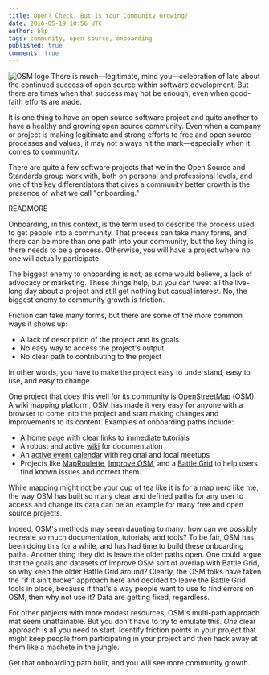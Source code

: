 ```yaml
---
title: Open? Check. But Is Your Community Growing?
date: 2016-05-19 10:56 UTC
author: bkp
tags: community, open source, onboarding
published: true
comments: true
---
```

![OSM logo](blog/bkp/Openstreetmap_logo.png) There is much&mdash;legitimate, mind you&mdash;celebration of late about the continued success of open source within software development. But there are times when that success may not be enough, even when good-faith efforts are made.

It is one thing to have an open source software project and quite another to have a healthy and growing open source community. Even when a company or project is making legitimate and strong efforts to free and open source processes and values, it may not always hit the mark&mdash;especially when it comes to community.

There are quite a few software projects that we in the Open Source and Standards group work with, both on personal and professional levels, and one of the key differentiators that gives a community better growth is the presence of what we call "onboarding."

READMORE

Onboarding, in this context, is the term used to describe the process used to get people into a community. That process can take many forms, and there can be more than one path into your community, but the key thing is there needs to be a process. Otherwise, you will have a project where no one will actually participate.

The biggest enemy to onboarding is not, as some would believe, a lack of advocacy or marketing. These things help, but you can tweet all the live-long day about a project and still get nothing but casual interest. No, the biggest enemy to community growth is friction.

Friction can take many forms, but there are some of the more common ways it shows up:

* A lack of description of the project and its goals
* No easy way to access the project's output
* No clear path to contributing to the project

In other words, you have to make the project easy to understand, easy to use, and easy to change.

One project that does this well for its community is [OpenStreetMap](http://www.openstreetmap.org) (OSM). A wiki mapping platform, OSM has made it very easy for anyone with a browser to come into the project and start making changes and improvements to its content. Examples of onboarding paths include:

* A home page with clear links to immediate tutorials
* A robust and active [wiki](http://wiki.openstreetmap.org/wiki/Main_Page) for documentation
* An [active event calendar](http://wiki.openstreetmap.org/wiki/Current_events) with regional and local meetups
* Projects like [MapRoulette](http://maproulette.org/), [Improve OSM](http://improve-osm.org/), and a [Battle Grid](184.73.220.107/battlegrid/) to help users find known issues and correct them.

While mapping might not be your cup of tea like it is for a map nerd like me, the way OSM has built so many clear and defined paths for any user to access and change its data can be an example for many free and open source projects.

Indeed, OSM's methods may seem daunting to many: how can we possibly recreate so much documentation, tutorials, and tools?  To be fair, OSM has been doing this for a while, and has had time to build these onboarding paths. Another thing they did is leave the older paths open. One could argue that the goals and datasets of Improve OSM sort of overlap with Battle Grid, so why keep the older Battle Grid around? Clearly, the OSM folks have taken the "if it ain't broke" approach here and decided to leave the Battle Grid tools in place, because if that's a way people want to use to find errors on OSM, then why not use it? Data are getting fixed, regardless.

For other projects with more modest resources, OSM's multi-path approach mat seem unattainable. But you don't have to try to emulate this. *One* clear approach is all you need to start. Identify friction points in your project that might keep people from participating in your project and then hack away at them like a machete in the jungle.

Get that onboarding path built, and you will see more community growth.
